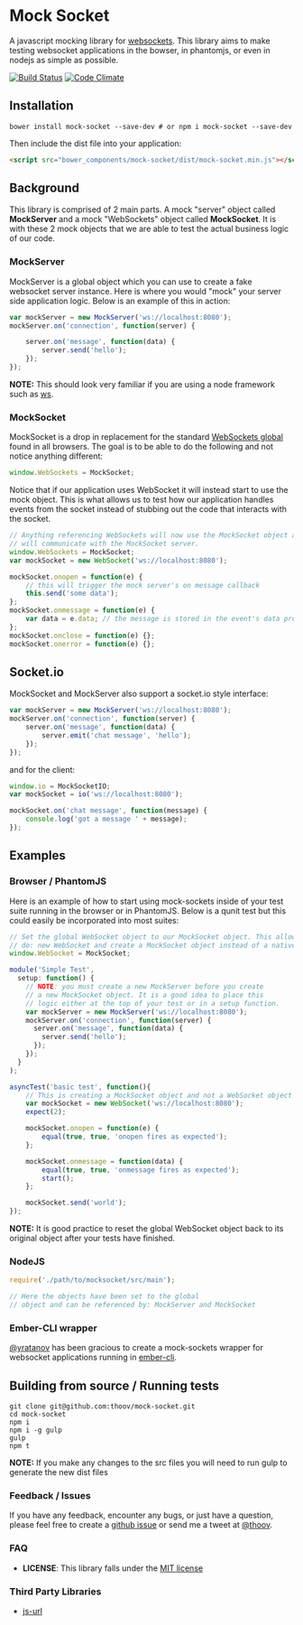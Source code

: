 # Mock Socket

A javascript mocking library for [websockets](https://developer.mozilla.org/en-US/docs/WebSockets). This library aims to make testing websocket applications in the bowser, in phantomjs, or even in nodejs as simple as possible.


[![Build Status](https://travis-ci.org/thoov/mock-socket.svg?branch=master)](https://travis-ci.org/thoov/mock-socket)
[![Code Climate](https://codeclimate.com/github/thoov/mock-socket/badges/gpa.svg)](https://codeclimate.com/github/thoov/mock-socket)

## Installation

```shell
bower install mock-socket --save-dev # or npm i mock-socket --save-dev
```

Then include the dist file into your application:
```html
<script src="bower_components/mock-socket/dist/mock-socket.min.js"></script>
```

## Background

This library is comprised of 2 main parts. A mock "server" object called **MockServer** and a mock "WebSockets" object
called **MockSocket**. It is with these 2 mock objects that we are able to test the actual business logic of our code.

### MockServer

MockServer is a global object which you can use to create a fake websocket server instance. Here
is where you would "mock" your server side application logic. Below is an example of this in action:

```js
var mockServer = new MockServer('ws://localhost:8080');
mockServer.on('connection', function(server) {

    server.on('message', function(data) {
        server.send('hello');
    });
});
```

**NOTE:** This should look very familiar if you are using a node framework such as [ws](https://github.com/einaros/ws).

### MockSocket

MockSocket is a drop in replacement for the standard [WebSockets global](https://developer.mozilla.org/en-US/docs/Web/API/WebSocket)
found in all browsers. The goal is to be able to do the following and not notice anything different:

```js
window.WebSockets = MockSocket;
```

Notice that if our application uses WebSocket it will instead start to use the mock object.
This is what allows us to test how our application handles events from the socket instead of stubbing
out the code that interacts with the socket.

```js
// Anything referencing WebSockets will now use the MockSocket object and
// will communicate with the MockSocket server.
window.WebSockets = MockSocket;
var mockSocket = new WebSocket('ws://localhost:8080');

mockSocket.onopen = function(e) {
    // this will trigger the mock server's on message callback
    this.send('some data');
};
mockSocket.onmessage = function(e) {
    var data = e.data; // the message is stored in the event's data property
};
mockSocket.onclose = function(e) {};
mockSocket.onerror = function(e) {};
```

## Socket.io

MockSocket and MockServer also support a socket.io style interface:

```js
var mockServer = new MockServer('ws://localhost:8080');
mockServer.on('connection', function(server) {
    server.on('message', function(data) {
        server.emit('chat message', 'hello');
    });
});
```
and for the client:

```js
window.io = MockSocketIO;
var mockSocket = io('ws://localhost:8080');

mockSocket.on('chat message', function(message) {
    console.log('got a message ' + message);
});
```

## Examples

### Browser / PhantomJS

Here is an example of how to start using mock-sockets inside of your test suite running in the browser or in PhantomJS. Below is
a qunit test but this could easily be incorporated into most suites:

```js
// Set the global WebSocket object to our MockSocket object. This allows us to
// do: new WebSocket and create a MockSocket object instead of a native WebSocket object.
window.WebSocket = MockSocket;

module('Simple Test',
  setup: function() {
    // NOTE: you must create a new MockServer before you create
    // a new MockSocket object. It is a good idea to place this
    // logic either at the top of your test or in a setup function.
    var mockServer = new MockServer('ws://localhost:8080');
    mockServer.on('connection', function(server) {
      server.on('message', function(data) {
        server.send('hello');
      });
    });
  }
);

asyncTest('basic test', function(){
    // This is creating a MockSocket object and not a WebSocket object
    var mockSocket = new WebSocket('ws://localhost:8080');
    expect(2);

    mockSocket.onopen = function(e) {
        equal(true, true, 'onopen fires as expected');
    };

    mockSocket.onmessage = function(data) {
        equal(true, true, 'onmessage fires as expected');
        start();
    };

    mockSocket.send('world');
});
```

**NOTE:** It is good practice to reset the global WebSocket object back to its original object after your tests have finished.

### NodeJS

```js
require('./path/to/mocksocket/src/main');

// Here the objects have been set to the global
// object and can be referenced by: MockServer and MockSocket
```

### Ember-CLI wrapper
[@yratanov](https://github.com/yratanov) has been gracious to create a mock-sockets wrapper for websocket applications running in [ember-cli](https://github.com/yratanov/ember-cli-mock-socket).

## Building from source / Running tests

```
git clone git@github.com:thoov/mock-socket.git
cd mock-socket
npm i
npm i -g gulp
gulp
npm t
```

**NOTE:** If you make any changes to the src files you will need to run gulp to generate the new
dist files

### Feedback / Issues

If you have any feedback, encounter any bugs, or just have a question, please feel free to create a [github issue](https://github.com/thoov/mock-socket/issues/new) or send me a tweet at [@thoov](https://twitter.com/thoov).

### FAQ

* **LICENSE**: This library falls under the [MIT license](https://github.com/thoov/mock-socket/blob/master/LICENSE.txt)

### Third Party Libraries
* [js-url](https://github.com/websanova/js-url)
